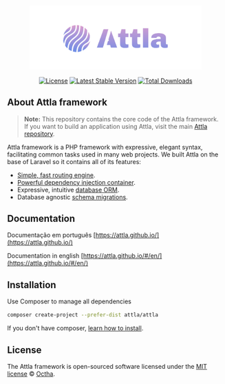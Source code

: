<p align="center"><a href="https://github.com/attla" target="_blank"><img src="https://raw.githubusercontent.com/attla/art/main/logo.png" width="400"></a></p>

<p align="center">
<a href="LICENSE"><img src="https://img.shields.io/badge/license-MIT-lightgrey.svg" alt="License"></a>
<a href="https://packagist.org/packages/attla/attla"><img src="https://img.shields.io/packagist/v/attla/attla" alt="Latest Stable Version"></a>
<a href="https://packagist.org/packages/attla/attla"><img src="https://img.shields.io/packagist/dt/attla/attla" alt="Total Downloads"></a>
</p>

## About Attla framework

> **Note:** This repository contains the core code of the Attla framework. If you want to build an application using Attla, visit the main [Attla repository](https://github.com/attla/attla).

Attla framework is a PHP framework with expressive, elegant syntax, facilitating common tasks used in many web projects. We built Attla on the base of Laravel so it contains all of its features:

- [Simple, fast routing engine](https://laravel.com/docs/routing).
- [Powerful dependency injection container](https://laravel.com/docs/container).
- Expressive, intuitive [database ORM](https://laravel.com/docs/eloquent).
- Database agnostic [schema migrations](https://laravel.com/docs/migrations).

## Documentation

Documentação em português [https://attla.github.io/](https://attla.github.io/)

Documentation in english [https://attla.github.io/#/en/](https://attla.github.io/#/en/)

## Installation

Use Composer to manage all dependencies

```bash
composer create-project --prefer-dist attla/attla
```

If you don't have composer, [learn how to install](https://getcomposer.org/).

## License

The Attla framework is open-sourced software licensed under the [MIT license](LICENSE) © [Octha](https://octha.com).
